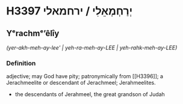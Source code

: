# H3397 יְרַחְמְאֵלִי / ירחמאלי

## Yᵉrachmᵉʼêlîy

_(yer-akh-meh-ay-lee' | yeh-ra-meh-ay-LEE | yeh-rahk-meh-ay-LEE)_

### Definition

adjective; may God have pity; patronymically from [[H3396]]; a Jerachmeelite or descendant of Jerachmeel; Jerahmeelites.

- the descendants of Jerahmeel, the great grandson of Judah
